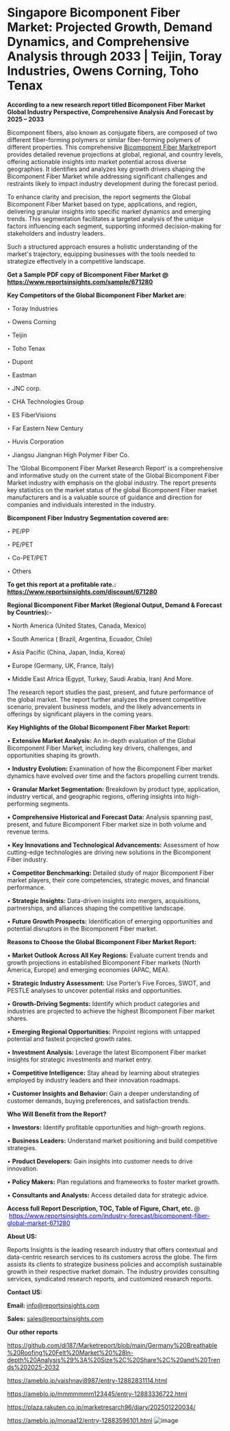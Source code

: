 # Singapore Bicomponent Fiber Market: Projected Growth, Demand Dynamics, and Comprehensive Analysis through 2033 | Teijin, Toray Industries, Owens Corning, Toho Tenax

<strong>According to a new research report titled Bicomponent Fiber Market Global Industry Perspective, Comprehensive Analysis And Forecast by 2025 – 2033</strong>

Bicomponent fibers, also known as conjugate fibers, are composed of two different fiber-forming polymers or similar fiber-forming polymers of different properties. This comprehensive <a href=https://www.reportsinsights.com/sample/671280>Bicomponent Fiber Market</a>report provides detailed revenue projections at global, regional, and country levels, offering actionable insights into market potential across diverse geographies. It identifies and analyzes key growth drivers shaping the Bicomponent Fiber Market while addressing significant challenges and restraints likely to impact industry development during the forecast period.

To enhance clarity and precision, the report segments the Global Bicomponent Fiber Market based on type, applications, and region, delivering granular insights into specific market dynamics and emerging trends. This segmentation facilitates a targeted analysis of the unique factors influencing each segment, supporting informed decision-making for stakeholders and industry leaders.

Such a structured approach ensures a holistic understanding of the market's trajectory, equipping businesses with the tools needed to strategize effectively in a competitive landscape.

<strong>Get a Sample PDF copy of Bicomponent Fiber Market </strong><strong>@<a href=https://www.reportsinsights.com/sample/671280 style=color:#0000ff;> https://www.reportsinsights.com/sample/671280</a></strong></font>

<strong>Key Competitors of the Global Bicomponent Fiber Market are:</strong>

‣ Toray Industries

‣ Owens Corning

‣ Teijin

‣ Toho Tenax

‣ Dupont

‣ Eastman

‣ JNC corp.

‣ CHA Technologies Group

‣ ES FiberVisions

‣ Far Eastern New Century

‣ Huvis Corporation

‣ Jiangsu Jiangnan High Polymer Fiber Co.

The ‘Global Bicomponent Fiber Market Research Report’ is a comprehensive and informative study on the current state of the Global Bicomponent Fiber Market industry with emphasis on the global industry. The report presents key statistics on the market status of the global Bicomponent Fiber market manufacturers and is a valuable source of guidance and direction for companies and individuals interested in the industry.

<strong>Bicomponent Fiber Industry Segmentation covered are:</strong>

‣ PE/PP

‣ PE/PET

‣ Co-PET/PET

‣ Others

<strong>To get this report at a profitable rate.: <a href=https://www.reportsinsights.com/discount/671280 style=color:#0000ff;>https://www.reportsinsights.com/discount/671280</a></strong></font>

<strong>Regional Bicomponent Fiber Market (Regional Output, Demand &amp; Forecast by Countries):-</strong>

• North America (United States, Canada, Mexico)

• South America ( Brazil, Argentina, Ecuador, Chile)

• Asia Pacific (China, Japan, India, Korea)

• Europe (Germany, UK, France, Italy)

• Middle East Africa (Egypt, Turkey, Saudi Arabia, Iran) And More.

The research report studies the past, present, and future performance of the global market. The report further analyzes the present competitive scenario, prevalent business models, and the likely advancements in offerings by significant players in the coming years.

<strong>Key Highlights of the Global Bicomponent Fiber Market Report:</strong>

• <strong>Extensive Market Analysis:</strong> An in-depth evaluation of the Global Bicomponent Fiber Market, including key drivers, challenges, and opportunities shaping its growth.

• <strong>Industry Evolution:</strong> Examination of how the Bicomponent Fiber market dynamics have evolved over time and the factors propelling current trends.

• <strong>Granular Market Segmentation:</strong> Breakdown by product type, application, industry vertical, and geographic regions, offering insights into high-performing segments.

• <strong>Comprehensive Historical and Forecast Data:</strong> Analysis spanning past, present, and future Bicomponent Fiber market size in both volume and revenue terms.

• <strong>Key Innovations and Technological Advancements:</strong> Assessment of how cutting-edge technologies are driving new solutions in the Bicomponent Fiber industry.

• <strong>Competitor Benchmarking:</strong> Detailed study of major Bicomponent Fiber market players, their core competencies, strategic moves, and financial performance.

• <strong>Strategic Insights:</strong> Data-driven insights into mergers, acquisitions, partnerships, and alliances shaping the competitive landscape.

• <strong>Future Growth Prospects:</strong> Identification of emerging opportunities and potential disruptors in the Bicomponent Fiber market.

<strong>Reasons to Choose the Global Bicomponent Fiber Market Report:</strong>

• <strong>Market Outlook Across All Key Regions:</strong> Evaluate current trends and growth projections in established Bicomponent Fiber markets (North America, Europe) and emerging economies (APAC, MEA).

• <strong>Strategic Industry Assessment:</strong> Use Porter’s Five Forces, SWOT, and PESTLE analyses to uncover potential risks and opportunities.

• <strong>Growth-Driving Segments:</strong> Identify which product categories and industries are projected to achieve the highest Bicomponent Fiber market shares.

• <strong>Emerging Regional Opportunities:</strong> Pinpoint regions with untapped potential and fastest projected growth rates.

• <strong>Investment Analysis:</strong> Leverage the latest Bicomponent Fiber market insights for strategic investments and market entry.

• <strong>Competitive Intelligence:</strong> Stay ahead by learning about strategies employed by industry leaders and their innovation roadmaps.

• <strong>Customer Insights and Behavior:</strong> Gain a deeper understanding of customer demands, buying preferences, and satisfaction trends.

<strong>Who Will Benefit from the Report?</strong>

• <strong>Investors:</strong> Identify profitable opportunities and high-growth regions.

• <strong>Business Leaders:</strong> Understand market positioning and build competitive strategies.

• <strong>Product Developers:</strong> Gain insights into customer needs to drive innovation.

• <strong>Policy Makers:</strong> Plan regulations and frameworks to foster market growth.

• <strong>Consultants and Analysts:</strong> Access detailed data for strategic advice.
</ul>
<strong>Access full Report Description, TOC, Table of Figure, Chart, etc. </strong>@  <a href=https://www.reportsinsights.com/industry-forecast/bicomponent-fiber-global-market-671280 style=color:#0000ff;>https://www.reportsinsights.com/industry-forecast/bicomponent-fiber-global-market-671280</a></font>

<strong><strong>About US</strong>:</strong>

Reports Insights is the leading research industry that offers contextual and data-centric research services to its customers across the globe. The firm assists its clients to strategize business policies and accomplish sustainable growth in their respective market domain. The industry provides consulting services, syndicated research reports, and customized research reports.

<strong>Contact US:</strong>

<p class=""""><b>Email:</b> <a href=mailto:info@reportsinsights.com>info@reportsinsights.com</a></p>
<p class=""""><b>Sales:</b> <a href=mailto:sales@reportsinsights.com>sales@reportsinsights.com</a></p>

<strong>Our other reports</strong>

<a href=https://github.com/di187/Marketreport/blob/main/Germany%20Breathable%20Roofing%20Felt%20Market%20%28In-depth%20Analysis%29%3A%20Size%2C%20Share%2C%20and%20Trends%202025-2032>https://github.com/di187/Marketreport/blob/main/Germany%20Breathable%20Roofing%20Felt%20Market%20%28In-depth%20Analysis%29%3A%20Size%2C%20Share%2C%20and%20Trends%202025-2032</a>

<a href=https://ameblo.jp/vaishnavi8987/entry-12882831114.html>https://ameblo.jp/vaishnavi8987/entry-12882831114.html</a>

<a href=https://ameblo.jp/mmmmmmm123445/entry-12883336722.html>https://ameblo.jp/mmmmmmm123445/entry-12883336722.html</a>

<a href=https://plaza.rakuten.co.jp/marketresarch96/diary/202501220034/>https://plaza.rakuten.co.jp/marketresarch96/diary/202501220034/</a>

<a href=https://ameblo.jp/monaa12/entry-12883596101.html>https://ameblo.jp/monaa12/entry-12883596101.html</a>
![image](https://github.com/user-attachments/assets/d6fa5711-61fd-430f-89c5-aab472012a83)
